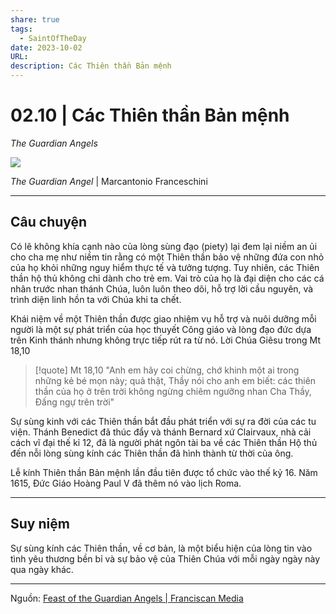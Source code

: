 ```yaml
---
share: true
tags:
  - SaintOfTheDay
date: 2023-10-02
URL: 
description: Các Thiên thần Bản mệnh
---
```


# 02.10 | Các Thiên thần Bản mệnh
*The Guardian Angels*

![](https://i.imgur.com/pZljZTX.png)

*The Guardian Angel* | Marcantonio Franceschini

---
## Câu chuyện
Có lẽ không khía cạnh nào của lòng sùng đạo (piety) lại đem lại niềm an ủi cho cha mẹ như niềm tin rằng có một Thiên thần bảo vệ những đứa con nhỏ của họ khỏi những nguy hiểm thực tế và tưởng tượng. Tuy nhiên, các Thiên thần hộ thủ không chỉ dành cho trẻ em. Vai trò của họ là đại diện cho các cá nhân trước nhan thánh Chúa, luôn luôn theo dõi, hỗ trợ lời cầu nguyên, và trình diện linh hồn ta với Chúa khi ta chết.

Khái niệm về một Thiên thần được giao nhiệm vụ hỗ trợ và nuôi dưỡng mỗi người là một sự phát triển của học thuyết Công giáo và lòng đạo đức dựa trên Kinh thánh nhưng không trực tiếp rút ra từ nó. Lời Chúa Giêsu trong Mt 18,10

> [!quote] Mt 18,10
> "Anh em hãy coi chừng, chớ khinh một ai trong những kẻ bé mọn này; quả thật, Thầy nói cho anh em biết: các thiên thần của họ ở trên trời không ngừng chiêm ngưỡng nhan Cha Thầy, Đấng ngự trên trời"

Sự sùng kinh với các Thiên thần bắt đầu phát triển với sự ra đời của các tu viện. Thánh Benedict đã thúc đẩy và thánh Bernard xứ Clairvaux, nhà cải cách vĩ đại thế kỉ 12, đã là người phát ngôn tài ba về các Thiên thần Hộ thủ đến nỗi lòng sùng kính các Thiên thần đã hình thành từ thời của ông.

Lễ kính Thiên thần Bản mệnh lần đầu tiên được tổ chức vào thế kỷ 16. Năm 1615, Đức Giáo Hoàng Paul V đã thêm nó vào lịch Roma.

---

## Suy niệm

Sự sùng kính các Thiên thần, về cơ bản, là một biểu hiện của lòng tin vào tình yêu thương bền bỉ và sự bảo vệ của Thiên Chúa với mỗi ngày ngày này qua ngày khác.

---

Nguồn: [Feast of the Guardian Angels | Franciscan Media](https://www.franciscanmedia.org/saint-of-the-day/feast-of-the-guardian-angels/)

